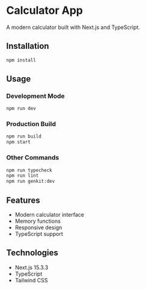 # Calculator App

A modern calculator built with Next.js and TypeScript.

## Installation

```bash
npm install
```

## Usage

### Development Mode

```bash
npm run dev
```

### Production Build

```bash
npm run build
npm start
```

### Other Commands

```bash
npm run typecheck
npm run lint
npm run genkit:dev
```

## Features

- Modern calculator interface
- Memory functions
- Responsive design
- TypeScript support

## Technologies

- Next.js 15.3.3
- TypeScript
- Tailwind CSS
